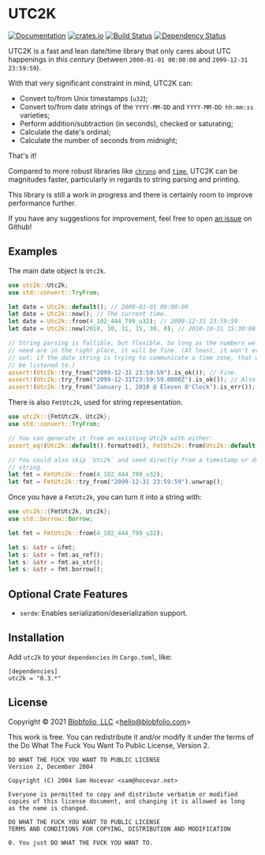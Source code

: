 # UTC2K

[![Documentation](https://docs.rs/utc2k/badge.svg)](https://docs.rs/utc2k/)
[![crates.io](https://img.shields.io/crates/v/utc2k.svg)](https://crates.io/crates/utc2k)
[![Build Status](https://github.com/Blobfolio/utc2k/workflows/Build/badge.svg)](https://github.com/Blobfolio/utc2k/actions)
[![Dependency Status](https://deps.rs/repo/github/blobfolio/utc2k/status.svg)](https://deps.rs/repo/github/blobfolio/utc2k)

UTC2K is a fast and lean date/time library that only cares about UTC happenings in _this century_ (between `2000-01-01 00:00:00` and `2099-12-31 23:59:59`).

With that very significant constraint in mind, UTC2K can:

* Convert to/from Unix timestamps (`u32`);
* Convert to/from date strings of the `YYYY-MM-DD` and `YYYY-MM-DD hh:mm:ss` varieties;
* Perform addition/subtraction (in seconds), checked or saturating;
* Calculate the date's ordinal;
* Calculate the number of seconds from midnight;

That's it!

Compared to more robust libraries like [`chrono`](https://crates.io/crates/chrono) and [`time`](https://crates.io/crates/time), UTC2K can be magnitudes faster, particularly in regards to string parsing and printing.

This library is still a work in progress and there is certainly room to improve performance further.

If you have any suggestions for improvement, feel free to open [an issue](https://github.com/Blobfolio/utc2k/issues) on Github!



## Examples

The main date object is `Utc2k`.

```rust
use utc2k::Utc2k;
use std::convert::TryFrom;

let date = Utc2k::default(); // 2000-01-01 00:00:00
let date = Utc2k::now(); // The current time.
let date = Utc2k::from(4_102_444_799_u32); // 2099-12-31 23:59:59
let date = Utc2k::new(2010, 10, 31, 15, 30, 0); // 2010-10-31 15:30:00

// String parsing is fallible, but flexible. So long as the numbers we
// need are in the right place, it will be fine. (At least, it won't error
// out; if the date string is trying to communicate a time zone, that won't
// be listened to.)
assert!(Utc2k::try_from("2099-12-31 23:59:59").is_ok()); // Fine.
assert!(Utc2k::try_from("2099-12-31T23:59:59.0000Z").is_ok()); // Also fine.
assert!(Utc2k::try_from("January 1, 2010 @ Eleven O'Clock").is_err()); // Nope!
```

There is also `FmtUtc2k`, used for string representation.

```rust
use utc2k::{FmtUtc2k, Utc2k};
use std::convert::TryFrom;

// You can generate it from an existing Utc2k with either:
assert_eq!(Utc2k::default().formatted(), FmtUtc2k::from(Utc2k::default()));

// You could also skip `Utc2k` and seed directly from a timestamp or date/time
// string.
let fmt = FmtUtc2k::from(4_102_444_799_u32);
let fmt = FmtUtc2k::try_from("2099-12-31 23:59:59").unwrap();
```

Once you have a `FmtUtc2k`, you can turn it into a string with:

```rust
use utc2k::{FmtUtc2k, Utc2k};
use std::borrow::Borrow;

let fmt = FmtUtc2k::from(4_102_444_799_u32);

let s: &str = &fmt;
let s: &str = fmt.as_ref();
let s: &str = fmt.as_str();
let s: &str = fmt.borrow();
```



## Optional Crate Features

* `serde`: Enables serialization/deserialization support.



## Installation

Add `utc2k` to your `dependencies` in `Cargo.toml`, like:

```
[dependencies]
utc2k = "0.3.*"
```



## License

Copyright © 2021 [Blobfolio, LLC](https://blobfolio.com) &lt;hello@blobfolio.com&gt;

This work is free. You can redistribute it and/or modify it under the terms of the Do What The Fuck You Want To Public License, Version 2.

    DO WHAT THE FUCK YOU WANT TO PUBLIC LICENSE
    Version 2, December 2004
    
    Copyright (C) 2004 Sam Hocevar <sam@hocevar.net>
    
    Everyone is permitted to copy and distribute verbatim or modified
    copies of this license document, and changing it is allowed as long
    as the name is changed.
    
    DO WHAT THE FUCK YOU WANT TO PUBLIC LICENSE
    TERMS AND CONDITIONS FOR COPYING, DISTRIBUTION AND MODIFICATION
    
    0. You just DO WHAT THE FUCK YOU WANT TO.
